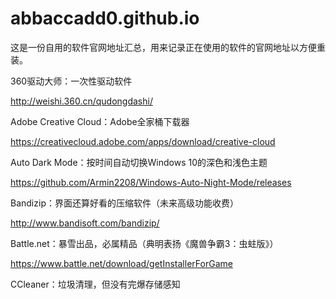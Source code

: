 # abbaccadd0.github.io
这是一份自用的软件官网地址汇总，用来记录正在使用的软件的官网地址以方便重装。


360驱动大师：一次性驱动软件

http://weishi.360.cn/qudongdashi/

Adobe Creative Cloud：Adobe全家桶下载器

https://creativecloud.adobe.com/apps/download/creative-cloud

Auto Dark Mode：按时间自动切换Windows 10的深色和浅色主题

https://github.com/Armin2208/Windows-Auto-Night-Mode/releases

Bandizip：界面还算好看的压缩软件（未来高级功能收费）

http://www.bandisoft.com/bandizip/

Battle.net：暴雪出品，必属精品（典明表扬《魔兽争霸3：虫蛀版》）

https://www.battle.net/download/getInstallerForGame

CCleaner：垃圾清理，但没有完爆存储感知

